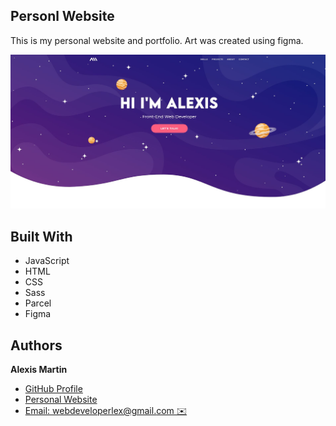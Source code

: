 ## **Personl Website**

This is my personal website and portfolio. Art was created using figma.

<img src="./src/assets/images/homepage.jpeg" alt="homepage" width="800"/>

## Built With

- JavaScript
- HTML
- CSS
- Sass
- Parcel
- Figma

## Authors

**Alexis Martin**

- [GitHub Profile](https://github.com/webdevlex)
- [Personal Website](https://webdevlex.com/)
- [Email: webdeveloperlex@gmail.<area>com ✉️](mailto:webdeveloperlex@gmail.com?subject=Listening-Lobby 'webdeveloperlex@gmail.com')
